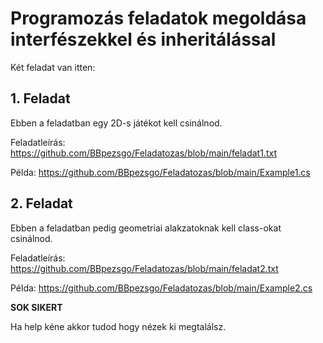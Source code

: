 # Programozás feladatok megoldása interfészekkel és inheritálással

Két feladat van itten:

## 1. Feladat
Ebben a feladatban egy 2D-s játékot kell csinálnod.

Feladatleírás: https://github.com/BBpezsgo/Feladatozas/blob/main/feladat1.txt

Példa: https://github.com/BBpezsgo/Feladatozas/blob/main/Example1.cs

## 2. Feladat
Ebben a feladatban pedig geometriai alakzatoknak kell class-okat csinálnod.

Feladatleírás: https://github.com/BBpezsgo/Feladatozas/blob/main/feladat2.txt

Példa: https://github.com/BBpezsgo/Feladatozas/blob/main/Example2.cs

**SOK SIKERT**

Ha help kéne akkor tudod hogy nézek ki megtalálsz.
